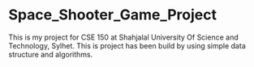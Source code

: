 # Space_Shooter_Game_Project
This is my project for CSE 150 at Shahjalal University Of Science and Technology, Sylhet.
This is project has been build by using simple data structure and algorithms.
